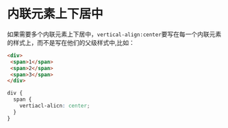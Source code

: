# 内联元素上下居中

如果需要多个内联元素上下居中，`vertical-align:center`要写在每一个内联元素的样式上，而不是写在他们的父级样式中,比如：

```html
<div>
 <span>1</span>
 <span>2</span>
 <span>3</span>
</div>
```

```css
div {
  span {
    vertiacl-alicn: center;
  }
}
```
